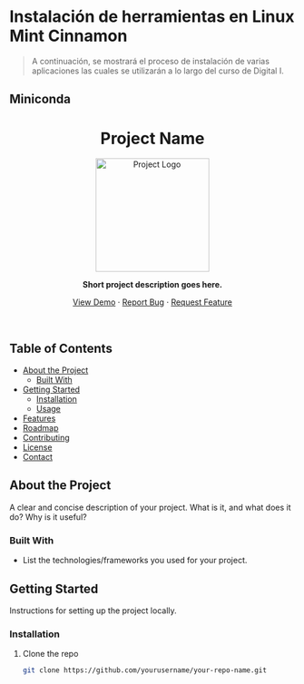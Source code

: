# Instalación de herramientas en Linux Mint Cinnamon
>A continuación, se mostrará el proceso de instalación de varias aplicaciones las cuales se utilizarán a lo largo del curso de Digital I.
## Miniconda
<h1 align="center">Project Name</h1>

<p align="center">
  <img src="project_logo.png" alt="Project Logo" width="200">
</p>

<p align="center">
  <strong>Short project description goes here.</strong>
</p>

<p align="center">
  <a href="https://github.com/yourusername/your-repo-name">View Demo</a>
  ·
  <a href="https://github.com/yourusername/your-repo-name/issues">Report Bug</a>
  ·
  <a href="https://github.com/yourusername/your-repo-name/issues">Request Feature</a>
</p>

<br>

## Table of Contents

- [About the Project](#about-the-project)
  - [Built With](#built-with)
- [Getting Started](#getting-started)
  - [Installation](#installation)
  - [Usage](#usage)
- [Features](#features)
- [Roadmap](#roadmap)
- [Contributing](#contributing)
- [License](#license)
- [Contact](#contact)

## About the Project

A clear and concise description of your project. What is it, and what does it do? Why is it useful?

### Built With

- List the technologies/frameworks you used for your project.

## Getting Started

Instructions for setting up the project locally. 

### Installation

1. Clone the repo
   ```sh
   git clone https://github.com/yourusername/your-repo-name.git
